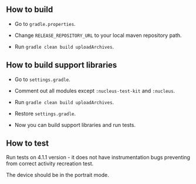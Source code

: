 
How to build
---

* Go to `gradle.properties`.

* Change `RELEASE_REPOSITORY_URL` to your local maven repository path.

* Run `gradle clean build uploadArchives`.

How to build support libraries
---

* Go to `settings.gradle`.

* Comment out all modules except `:nucleus-test-kit` and `:nucleus`.

* Run `gradle clean build uploadArchives`.

* Restore `settings.gradle`.

* Now you can build support libraries and run tests.

How to test
---

Run tests on 4.1.1 version - it does not have instrumentation bugs preventing from correct activity recreation test.

The device should be in the portrait mode.
